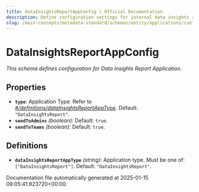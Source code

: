 ```yaml
---
title: dataInsightsReportAppConfig | Official Documentation
description: Define configuration settings for internal data insights reporting application, managing metrics and visualization.
slug: /main-concepts/metadata-standard/schemas/entity/applications/configuration/internal/datainsightsreportappconfig
---
```


# DataInsightsReportAppConfig

*This schema defines configuration for Data Insights Report Application.*

## Properties

- **`type`**: Application Type. Refer to *[#/definitions/dataInsightsReportAppType](#definitions/dataInsightsReportAppType)*. Default: `"DataInsightsReport"`.
- **`sendToAdmins`** *(boolean)*: Default: `true`.
- **`sendToTeams`** *(boolean)*: Default: `true`.
## Definitions

- **`dataInsightsReportAppType`** *(string)*: Application type. Must be one of: `["DataInsightsReport"]`. Default: `"DataInsightsReport"`.


Documentation file automatically generated at 2025-01-15 09:05:41.923720+00:00.
